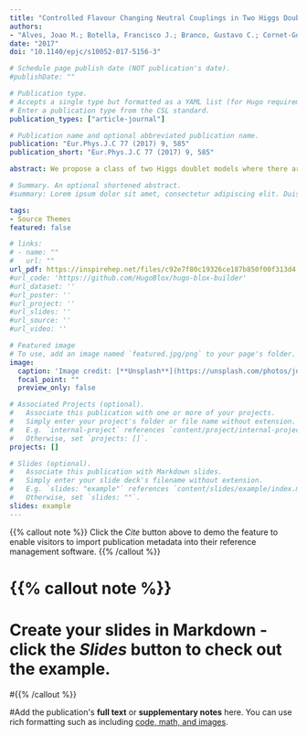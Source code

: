 ```yaml
---
title: "Controlled Flavour Changing Neutral Couplings in Two Higgs Doublet Models"
authors:
- "Alves, Joao M.; Botella, Francisco J.; Branco, Gustavo C.; Cornet-Gomez, Fernando; Nebot, Miguel"
date: "2017"
doi: "10.1140/epjc/s10052-017-5156-3"

# Schedule page publish date (NOT publication's date).
#publishDate: ""

# Publication type.
# Accepts a single type but formatted as a YAML list (for Hugo requirements).
# Enter a publication type from the CSL standard.
publication_types: ["article-journal"]

# Publication name and optional abbreviated publication name.
publication: "Eur.Phys.J.C 77 (2017) 9, 585"
publication_short: "Eur.Phys.J.C 77 (2017) 9, 585"

abstract: We propose a class of two Higgs doublet models where there are flavour changing neutral currents (FCNC) at tree level, but under control due to the introduction of a discrete symmetry in the full Lagrangian. It is shown that in this class of models, one can have simultaneously FCNC in the up and down sectors, in contrast to the situation encountered in the renormalisable and minimal flavour violating 2HDM models put forward by Branco et al. (Phys Lett B 380:119, 1996). The intensity of FCNC is analysed and it is shown that in this class of models one can respect all the strong constraints from experiment without unnatural fine-tuning. It is pointed out that the additional sources of flavour and CP violation are such that they can enhance significantly the generation of the Bbaryon asymmetry of the Universe, with respect to the standard model.

# Summary. An optional shortened abstract.
#summary: Lorem ipsum dolor sit amet, consectetur adipiscing elit. Duis posuere tellus ac convallis placerat. Proin tincidunt magna sed ex sollicitudin condimentum.

tags:
- Source Themes
featured: false

# links:
# - name: ""
#   url: ""
url_pdf: https://inspirehep.net/files/c92e7f80c19326ce187b850f00f313d4
#url_code: 'https://github.com/HugoBlox/hugo-blox-builder'
#url_dataset: ''
#url_poster: ''
#url_project: ''
#url_slides: ''
#url_source: ''
#url_video: ''

# Featured image
# To use, add an image named `featured.jpg/png` to your page's folder. 
image:
  caption: 'Image credit: [**Unsplash**](https://unsplash.com/photos/jdD8gXaTZsc)'
  focal_point: ""
  preview_only: false

# Associated Projects (optional).
#   Associate this publication with one or more of your projects.
#   Simply enter your project's folder or file name without extension.
#   E.g. `internal-project` references `content/project/internal-project/index.md`.
#   Otherwise, set `projects: []`.
projects: []

# Slides (optional).
#   Associate this publication with Markdown slides.
#   Simply enter your slide deck's filename without extension.
#   E.g. `slides: "example"` references `content/slides/example/index.md`.
#   Otherwise, set `slides: ""`.
slides: example
---
```


{{% callout note %}}
Click the *Cite* button above to demo the feature to enable visitors to import publication metadata into their reference management software.
{{% /callout %}}

# {{% callout note %}}
# Create your slides in Markdown - click the *Slides* button to check out the example.
#{{% /callout %}}

#Add the publication's **full text** or **supplementary notes** here. You can use rich formatting such as including [code, math, and images](https://docs.hugoblox.com/content/writing-markdown-latex/).
